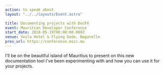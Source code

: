 ```yaml
---
action: to speak about
layout: "../../layouts/Event.astro"

title: Documenting projects with DocFX
event: Mauritian Developer Conference
start_date: 2018-05-19T00:00:00.000Z
venue: Voila Hotel & Flying Dodo, Bagatelle
pres_url: https://conference.mscc.mu
---
```


I'll be on the beautiful island of Mauritius to present on this new documentation tool I've been experimenting with and how you can use it for your projects.
